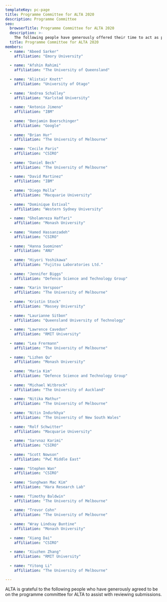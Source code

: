 ```yaml
---
templateKey: pc-page
title: Programme Committee for ALTA 2020
description: Programme Committee
seo:
  browserTitle: Programme Committee for ALTA 2020
  description: >-
    The following people have generously offered their time to act as programme committee members for ALTA
  title: Programme Committee for ALTA 2020
members:
  - name: "Abeed Sarker"
    affiliation: "Emory University"
    
  - name: "Afshin Rahimi"
    affiliation: "The University of Queensland"
    
  - name: "Alistair Knott"
    affiliation: "University of Otago"
    
  - name: "Andrea Schalley"
    affiliation: "Karlstad University"
    
  - name: "Antonio Jimeno"
    affiliation: "IBM"
    
  - name: "Benjamin Boerschinger"
    affiliation: "Google"
    
  - name: "Brian Hur"
    affiliation: "The University of Melbourne"
    
  - name: "Cecile Paris"
    affiliation: "CSIRO"
    
  - name: "Daniel Beck"
    affiliation: "The University of Melbourne"
    
  - name: "David Martinez"
    affiliation: "IBM"
    
  - name: "Diego Molla"
    affiliation: "Macquarie University"
  
  - name: "Dominique Estival"
    affiliation: "Western Sydney University"
    
  - name: "Gholamreza Haffari"
    affiliation: "Monash University"
    
  - name: "Hamed Hassanzadeh"
    affiliation: "CSIRO"
    
  - name: "Hanna Suominen"
    affiliation: "ANU"
    
  - name: "Hiyori Yoshikawa"
    affiliation: "Fujitsu Laboratories Ltd."
    
  - name: "Jennifer Biggs"
    affiliation: "Defence Science and Technology Group"
    
  - name: "Karin Verspoor"
    affiliation: "The University of Melbourne"
    
  - name: "Kristin Stock"
    affiliation: "Massey University"
    
  - name: "Laurianne Sitbon"
    affiliation: "Queensland University of Technology"
    
  - name: "Lawrence Cavedon"
    affiliation: "RMIT University"
    
  - name: "Lea Frermann"
    affiliation: "The University of Melbourne"
    
  - name: "Lizhen Qu"
    affiliation: "Monash University"
    
  - name: "Maria Kim"
    affiliation: "Defence Science and Technology Group"
    
  - name: "Michael Witbrock"
    affiliation: "The University of Auckland"
    
  - name: "Nitika Mathur"
    affiliation: "The University of Melbourne"
    
  - name: "Nitin Indurkhya"
    affiliation: "The University of New South Wales"
    
  - name: "Rolf Schwitter"
    affiliation: "Macquarie University"
    
  - name: "Sarvnaz Karimi"
    affiliation: "CSIRO"
    
  - name: "Scott Nowson"
    affiliation: "PwC Middle East"
    
  - name: "Stephen Wan"
    affiliation: "CSIRO"
    
  - name: "Sunghwan Mac Kim"
    affiliation: "Hara Research Lab"
    
  - name: "Timothy Baldwin"
    affiliation: "The University of Melbourne"
    
  - name: "Trevor Cohn"
    affiliation: "The University of Melbourne"
    
  - name: "Wray Lindsay Buntine"
    affiliation: "Monash University"
    
  - name: "Xiang Dai"
    affiliation: "CSIRO"
    
  - name: "Xiuzhen Zhang"
    affiliation: "RMIT University"
    
  - name: "Yitong Li"
    affiliation: "The University of Melbourne"

---
```


ALTA is grateful to the following people who have generously agreed to be on the programme committee for ALTA to assist with reviewing submissions.
